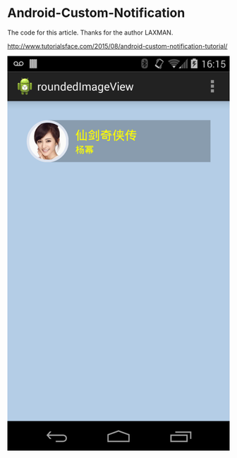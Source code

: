 # Android-Custom-Notification
The code for this article. Thanks for the author LAXMAN. 

http://www.tutorialsface.com/2015/08/android-custom-notification-tutorial/

![alt tag](https://raw.githubusercontent.com/yuxiaohui78/android_develop/master/roundedImageView/snapshot/roundedImageview.png)
